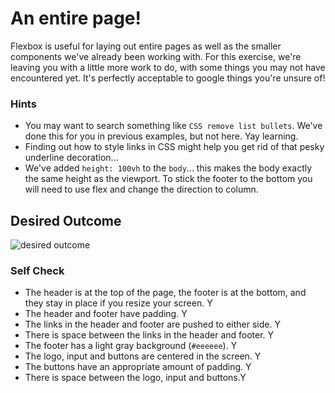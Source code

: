 # An entire page!

Flexbox is useful for laying out entire pages as well as the smaller components we've already been working with. For this exercise, we're leaving you with a little more work to do, with some things you may not have encountered yet. It's perfectly acceptable to google things you're unsure of!

### Hints
- You may want to search something like `CSS remove list bullets`.  We've done this for you in previous examples, but not here. Yay learning.
- Finding out how to style links in CSS might help you get rid of that pesky underline decoration...
- We've added `height: 100vh` to the `body`... this makes the body exactly the same height as the viewport. To stick the footer to the bottom you will need to use flex and change the direction to column.

## Desired Outcome
![desired outcome](./desired-outcome.png)

### Self Check

- The header is at the top of the page, the footer is at the bottom, and they stay in place if you resize your screen. Y
- The header and footer have padding. Y
- The links in the header and footer are pushed to either side. Y
- There is space between the links in the header and footer. Y
- The footer has a light gray background (`#eeeeee`). Y
- The logo, input and buttons are centered in the screen. Y
- The buttons have an appropriate amount of padding. Y
- There is space between the logo, input and buttons.Y
